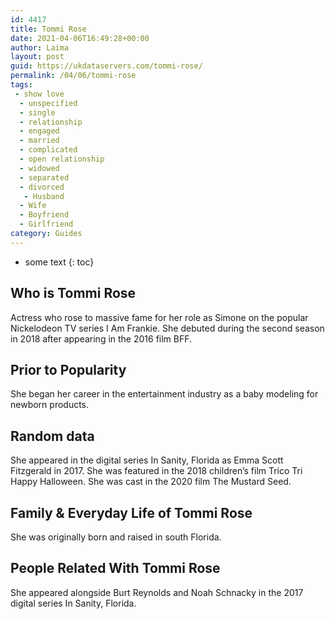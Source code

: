 ```yaml
---
id: 4417
title: Tommi Rose
date: 2021-04-06T16:49:28+00:00
author: Laima
layout: post
guid: https://ukdataservers.com/tommi-rose/
permalink: /04/06/tommi-rose
tags:
 - show love
  - unspecified
  - single
  - relationship
  - engaged
  - married
  - complicated
  - open relationship
  - widowed
  - separated
  - divorced
   - Husband
  - Wife
  - Boyfriend
  - Girlfriend
category: Guides
---
```


* some text
{: toc}


## Who is Tommi Rose
                  
                  
                  
Actress who rose to massive fame for her role as Simone on the popular Nickelodeon TV series I Am Frankie. She debuted during the second season in 2018 after appearing in the 2016 film BFF. 
                  
              
            
              
            
                
                
                
## Prior to Popularity
                  
                  
                  
She began her career in the entertainment industry as a baby modeling for newborn products. 
                  
              
            
              
            
                
                
                
## Random data
                  
                  
                  
She appeared in the digital series In Sanity, Florida as Emma Scott Fitzgerald in 2017. She was featured in the 2018 children&#8217;s film Trico Tri Happy Halloween. She was cast in the 2020 film The Mustard Seed. 
                  
              
            
              
            
                
                
                
## Family & Everyday Life of Tommi Rose
                  
                  
                  
She was originally born and raised in south Florida. 
                  
              
            
              
            
                
                
                
## People Related With Tommi Rose
                  
                  
                  
She appeared alongside Burt Reynolds and Noah Schnacky in the 2017 digital series In Sanity, Florida. 
                  
              
            
              
            
                
              
            
              
              
            
            
              
            
          
          
          